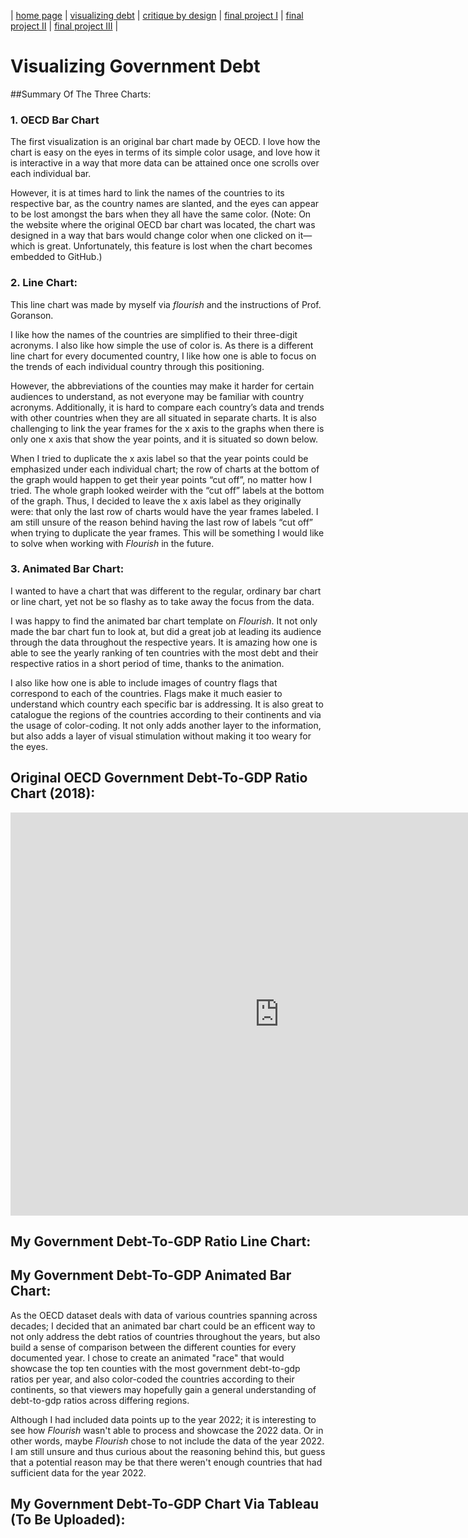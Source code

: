 | [home page](https://cmustudent.github.io/tswd-portfolio-templates/) | [visualizing debt](visualizing-government-debt) | [critique by design](critique-by-design) | [final project I](final-project-part-one) | [final project II](final-project-part-two) | [final project III](final-project-part-three) |

# Visualizing Government Debt
##Summary Of The Three Charts:


### 1. OECD Bar Chart
The first visualization is an original bar chart made by OECD.
I love how the chart is easy on the eyes in terms of its simple color usage, and love how it is interactive in a way that more data can be attained once one scrolls over each individual bar. 

However, it is at times hard to link the names of the countries to its respective bar, as the country names are slanted, and the eyes can appear to be lost amongst the bars when they all have the same color.
(Note: On the website where the original OECD bar chart was located, the chart was designed in a way that bars would change color when one clicked on it—which is great. Unfortunately, this feature is lost when the chart becomes embedded to GitHub.)


### 2. Line Chart:

This line chart was made by myself via _flourish_ and the instructions of Prof. Goranson.

I like how the names of the countries are simplified to their three-digit acronyms. I also like how simple the use of color is. As there is a different line chart for every documented country, I like how one is able to focus on the trends of each individual country through this positioning. 

However, the abbreviations of the counties may make it harder for certain audiences to understand, as not everyone may be familiar with country acronyms. Additionally, it is hard to compare each country’s data and trends with other countries when they are all situated in separate charts. It is also challenging to link the year frames for the x axis to the graphs when there is only one x axis that show the year points, and it is situated so down below. 

When I tried to duplicate the x axis label so that the year points could be emphasized under each individual chart; the row of charts at the bottom of the graph would happen to get their year points “cut off”, no matter how I tried. The whole graph looked weirder with the “cut off” labels at the bottom of the graph. Thus, I decided to leave the x axis label as they originally were: that only the last row of charts would have the year frames labeled. I am still unsure of the reason behind having the last row of labels “cut off” when trying to duplicate the year frames.
This will be something I would like to solve when working with _Flourish_ in the future.


### 3. Animated Bar Chart:

I wanted to have a chart that was different to the regular, ordinary bar chart or line chart, yet not be so flashy as to take away the focus from the data.

I was happy to find the animated bar chart template on _Flourish_. It not only made the bar chart fun to look at, but did a great job at leading its audience through the data throughout the respective years. It is amazing how one is able to see the yearly ranking of ten countries with the most debt and their respective ratios in a short period of time, thanks to the animation.

I also like how one is able to include images of country flags that correspond to each of the countries. Flags make it much easier to understand which country each specific bar is addressing. It is also great to catalogue the regions of the countries according to their continents and via the usage of color-coding. It not only adds another layer to the information, but also adds a layer of visual stimulation without making it too weary for the eyes.




## Original OECD Government Debt-To-GDP Ratio Chart (2018):
<iframe src="https://data.oecd.org/chart/7bgS" width="860" height="645" style="border: 0" mozallowfullscreen="true" webkitallowfullscreen="true" allowfullscreen="true"><a href="https://data.oecd.org/chart/7bgS" target="_blank">OECD Chart: General government debt, Total, % of GDP, Annual, 2018</a></iframe>

## My Government Debt-To-GDP Ratio Line Chart:
<div class="flourish-embed flourish-chart" data-src="visualisation/14983354"><script src="https://public.flourish.studio/resources/embed.js"></script></div>


## My Government Debt-To-GDP Animated Bar Chart:
<div class="flourish-embed flourish-bar-chart-race" data-src="visualisation/14984296"><script src="https://public.flourish.studio/resources/embed.js"></script></div>

As the OECD dataset deals with data of various countries spanning across decades; I decided that an animated bar chart could be an efficent way to not only address the debt ratios of countries throughout the years, but also build a sense of comparison between the different counties for every documented year. I chose to create an animated "race" that would showcase the top ten counties with the most government debt-to-gdp ratios per year, and also color-coded the countries according to their continents, so that viewers may hopefully gain a general understanding of debt-to-gdp ratios across differing regions.

Although I had included data points up to the year 2022; it is interesting to see how _Flourish_ wasn't able to process and showcase the 2022 data. Or in other words, maybe _Flourish_ chose to not include the data of the year 2022. I am still unsure and thus curious about the reasoning behind this, but guess that a potential reason may be that there weren't enough countries that had sufficient data for the year 2022.

## My Government Debt-To-GDP Chart Via Tableau (To Be Uploaded):
